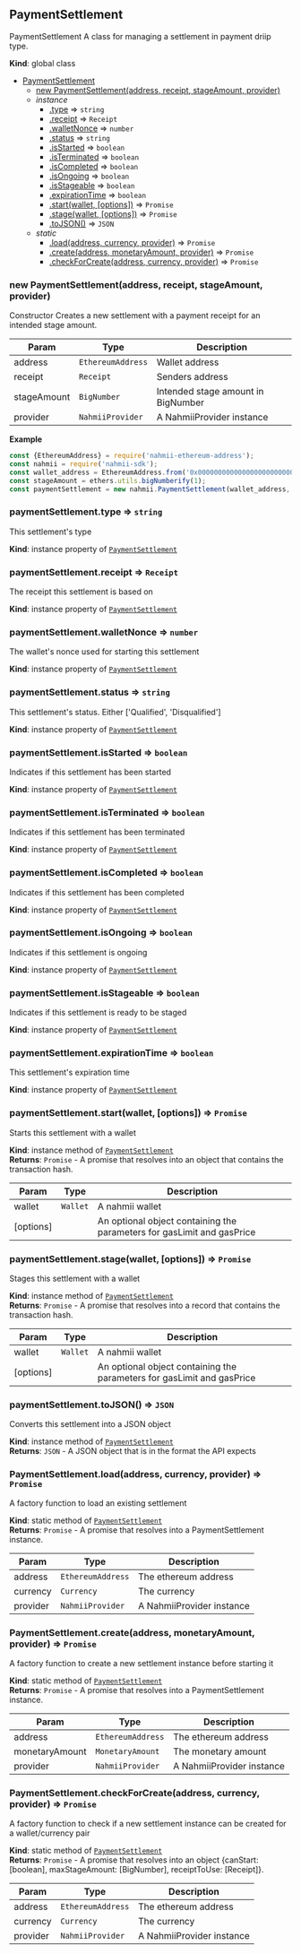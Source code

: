 <a name="module_nahmii-sdk"></a>

## PaymentSettlement
PaymentSettlement
A class for managing a settlement in payment driip type.

**Kind**: global class  

* [PaymentSettlement](#module_nahmii-sdk)
    * [new PaymentSettlement(address, receipt, stageAmount, provider)](#new_module_nahmii-sdk_new)
    * _instance_
        * [.type](#module_nahmii-sdk+type) ⇒ <code>string</code>
        * [.receipt](#module_nahmii-sdk+receipt) ⇒ <code>Receipt</code>
        * [.walletNonce](#module_nahmii-sdk+walletNonce) ⇒ <code>number</code>
        * [.status](#module_nahmii-sdk+status) ⇒ <code>string</code>
        * [.isStarted](#module_nahmii-sdk+isStarted) ⇒ <code>boolean</code>
        * [.isTerminated](#module_nahmii-sdk+isTerminated) ⇒ <code>boolean</code>
        * [.isCompleted](#module_nahmii-sdk+isCompleted) ⇒ <code>boolean</code>
        * [.isOngoing](#module_nahmii-sdk+isOngoing) ⇒ <code>boolean</code>
        * [.isStageable](#module_nahmii-sdk+isStageable) ⇒ <code>boolean</code>
        * [.expirationTime](#module_nahmii-sdk+expirationTime) ⇒ <code>boolean</code>
        * [.start(wallet, [options])](#module_nahmii-sdk+start) ⇒ <code>Promise</code>
        * [.stage(wallet, [options])](#module_nahmii-sdk+stage) ⇒ <code>Promise</code>
        * [.toJSON()](#module_nahmii-sdk+toJSON) ⇒ <code>JSON</code>
    * _static_
        * [.load(address, currency, provider)](#module_nahmii-sdk.load) ⇒ <code>Promise</code>
        * [.create(address, monetaryAmount, provider)](#module_nahmii-sdk.create) ⇒ <code>Promise</code>
        * [.checkForCreate(address, currency, provider)](#module_nahmii-sdk.checkForCreate) ⇒ <code>Promise</code>

<a name="new_module_nahmii-sdk_new"></a>

### new PaymentSettlement(address, receipt, stageAmount, provider)
Constructor
Creates a new settlement with a payment receipt for an intended stage amount.


| Param | Type | Description |
| --- | --- | --- |
| address | <code>EthereumAddress</code> | Wallet address |
| receipt | <code>Receipt</code> | Senders address |
| stageAmount | <code>BigNumber</code> | Intended stage amount in BigNumber |
| provider | <code>NahmiiProvider</code> | A NahmiiProvider instance |

**Example**  
```js
const {EthereumAddress} = require('nahmii-ethereum-address');
const nahmii = require('nahmii-sdk');
const wallet_address = EthereumAddress.from('0x0000000000000000000000000000000000000001');
const stageAmount = ethers.utils.bigNumberify(1);
const paymentSettlement = new nahmii.PaymentSettlement(wallet_address, receipt, stageAmount, provider);
```
<a name="module_nahmii-sdk+type"></a>

### paymentSettlement.type ⇒ <code>string</code>
This settlement's type

**Kind**: instance property of [<code>PaymentSettlement</code>](#module_nahmii-sdk)  
<a name="module_nahmii-sdk+receipt"></a>

### paymentSettlement.receipt ⇒ <code>Receipt</code>
The receipt this settlement is based on

**Kind**: instance property of [<code>PaymentSettlement</code>](#module_nahmii-sdk)  
<a name="module_nahmii-sdk+walletNonce"></a>

### paymentSettlement.walletNonce ⇒ <code>number</code>
The wallet's nonce used for starting this settlement

**Kind**: instance property of [<code>PaymentSettlement</code>](#module_nahmii-sdk)  
<a name="module_nahmii-sdk+status"></a>

### paymentSettlement.status ⇒ <code>string</code>
This settlement's status. Either ['Qualified', 'Disqualified']

**Kind**: instance property of [<code>PaymentSettlement</code>](#module_nahmii-sdk)  
<a name="module_nahmii-sdk+isStarted"></a>

### paymentSettlement.isStarted ⇒ <code>boolean</code>
Indicates if this settlement has been started

**Kind**: instance property of [<code>PaymentSettlement</code>](#module_nahmii-sdk)  
<a name="module_nahmii-sdk+isTerminated"></a>

### paymentSettlement.isTerminated ⇒ <code>boolean</code>
Indicates if this settlement has been terminated

**Kind**: instance property of [<code>PaymentSettlement</code>](#module_nahmii-sdk)  
<a name="module_nahmii-sdk+isCompleted"></a>

### paymentSettlement.isCompleted ⇒ <code>boolean</code>
Indicates if this settlement has been completed

**Kind**: instance property of [<code>PaymentSettlement</code>](#module_nahmii-sdk)  
<a name="module_nahmii-sdk+isOngoing"></a>

### paymentSettlement.isOngoing ⇒ <code>boolean</code>
Indicates if this settlement is ongoing

**Kind**: instance property of [<code>PaymentSettlement</code>](#module_nahmii-sdk)  
<a name="module_nahmii-sdk+isStageable"></a>

### paymentSettlement.isStageable ⇒ <code>boolean</code>
Indicates if this settlement is ready to be staged

**Kind**: instance property of [<code>PaymentSettlement</code>](#module_nahmii-sdk)  
<a name="module_nahmii-sdk+expirationTime"></a>

### paymentSettlement.expirationTime ⇒ <code>boolean</code>
This settlement's expiration time

**Kind**: instance property of [<code>PaymentSettlement</code>](#module_nahmii-sdk)  
<a name="module_nahmii-sdk+start"></a>

### paymentSettlement.start(wallet, [options]) ⇒ <code>Promise</code>
Starts this settlement with a wallet

**Kind**: instance method of [<code>PaymentSettlement</code>](#module_nahmii-sdk)  
**Returns**: <code>Promise</code> - A promise that resolves into an object that contains the transaction hash.  

| Param | Type | Description |
| --- | --- | --- |
| wallet | <code>Wallet</code> | A nahmii wallet |
| [options] |  | An optional object containing the parameters for gasLimit and gasPrice |

<a name="module_nahmii-sdk+stage"></a>

### paymentSettlement.stage(wallet, [options]) ⇒ <code>Promise</code>
Stages this settlement with a wallet

**Kind**: instance method of [<code>PaymentSettlement</code>](#module_nahmii-sdk)  
**Returns**: <code>Promise</code> - A promise that resolves into a record that contains the transaction hash.  

| Param | Type | Description |
| --- | --- | --- |
| wallet | <code>Wallet</code> | A nahmii wallet |
| [options] |  | An optional object containing the parameters for gasLimit and gasPrice |

<a name="module_nahmii-sdk+toJSON"></a>

### paymentSettlement.toJSON() ⇒ <code>JSON</code>
Converts this settlement into a JSON object

**Kind**: instance method of [<code>PaymentSettlement</code>](#module_nahmii-sdk)  
**Returns**: <code>JSON</code> - A JSON object that is in the format the API expects  
<a name="module_nahmii-sdk.load"></a>

### PaymentSettlement.load(address, currency, provider) ⇒ <code>Promise</code>
A factory function to load an existing settlement

**Kind**: static method of [<code>PaymentSettlement</code>](#module_nahmii-sdk)  
**Returns**: <code>Promise</code> - A promise that resolves into a PaymentSettlement instance.  

| Param | Type | Description |
| --- | --- | --- |
| address | <code>EthereumAddress</code> | The ethereum address |
| currency | <code>Currency</code> | The currency |
| provider | <code>NahmiiProvider</code> | A NahmiiProvider instance |

<a name="module_nahmii-sdk.create"></a>

### PaymentSettlement.create(address, monetaryAmount, provider) ⇒ <code>Promise</code>
A factory function to create a new settlement instance before starting it

**Kind**: static method of [<code>PaymentSettlement</code>](#module_nahmii-sdk)  
**Returns**: <code>Promise</code> - A promise that resolves into a PaymentSettlement instance.  

| Param | Type | Description |
| --- | --- | --- |
| address | <code>EthereumAddress</code> | The ethereum address |
| monetaryAmount | <code>MonetaryAmount</code> | The monetary amount |
| provider | <code>NahmiiProvider</code> | A NahmiiProvider instance |

<a name="module_nahmii-sdk.checkForCreate"></a>

### PaymentSettlement.checkForCreate(address, currency, provider) ⇒ <code>Promise</code>
A factory function to check if a new settlement instance can be created for a wallet/currency pair

**Kind**: static method of [<code>PaymentSettlement</code>](#module_nahmii-sdk)  
**Returns**: <code>Promise</code> - A promise that resolves into an object {canStart: [boolean], maxStageAmount: [BigNumber], receiptToUse: [Receipt]}.  

| Param | Type | Description |
| --- | --- | --- |
| address | <code>EthereumAddress</code> | The ethereum address |
| currency | <code>Currency</code> | The currency |
| provider | <code>NahmiiProvider</code> | A NahmiiProvider instance |

